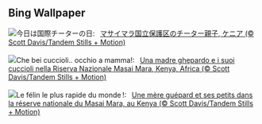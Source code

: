 ## Bing Wallpaper
![](https://www.bing.com/th?id=OHR.CheetahDay_JA-JP9363476313_UHD.jpg&w=1000)今日は国際チーターの日:&nbsp;&ensp;[マサイマラ国立保護区のチーター親子, ケニア (© Scott Davis/Tandem Stills + Motion)](https://www.bing.com/th?id=OHR.CheetahDay_JA-JP9363476313_UHD.jpg)
<br><br/>
![](https://www.bing.com/th?id=OHR.CheetahDay_IT-IT4081105352_UHD.jpg&w=1000)Che bei cuccioli.. occhio a mamma!:&nbsp;&ensp;[Una madre ghepardo e i suoi cuccioli nella Riserva Nazionale Masai Mara, Kenya, Africa (© Scott Davis/Tandem Stills + Motion)](https://www.bing.com/th?id=OHR.CheetahDay_IT-IT4081105352_UHD.jpg)
<br><br/>
![](https://www.bing.com/th?id=OHR.CheetahDay_FR-FR9981866703_UHD.jpg&w=1000)Le félin le plus rapide du monde !:&nbsp;&ensp;[Une mère guépard et ses petits dans la réserve nationale du Masai Mara, au Kenya (© Scott Davis/Tandem Stills + Motion)](https://www.bing.com/th?id=OHR.CheetahDay_FR-FR9981866703_UHD.jpg)
<br><br/>
